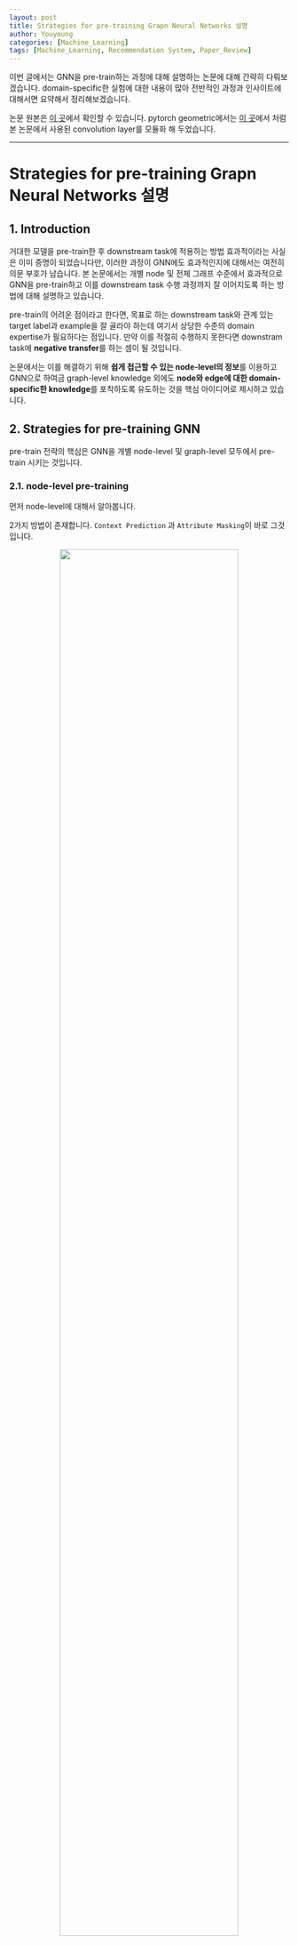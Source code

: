 ```yaml
---
layout: post
title: Strategies for pre-training Grapn Neural Networks 설명
author: Youyoung
categories: [Machine_Learning]
tags: [Machine_Learning, Recommendation System, Paper_Review]
---
```


이번 글에서는 GNN을 pre-train하는 과정에 대해 설명하는 논문에 대해 간략히 다뤄보겠습니다. domain-specific한 실험에 대한 내용이 많아 전반적인 과정과 인사이트에 대해서면 요약해서 정리해보겠습니다.  

논문 원본은 [이 곳](https://arxiv.org/abs/1905.12265)에서 확인할 수 있습니다. pytorch geometric에서는 [이 곳](https://pytorch-geometric.readthedocs.io/en/latest/modules/nn.html#convolutional-layers)에서 처럼 본 논문에서 사용된 convolution layer를 모듈화 해 두었습니다.  

---
# Strategies for pre-training Grapn Neural Networks 설명  
## 1. Introduction  
거대한 모델을 pre-train한 후 downstream task에 적용하는 방법 효과적이라는 사실은 이미 증명이 되었습니다만, 이러한 과정이 GNN에도 효과적인지에 대해서는 여전히 의문 부호가 남습니다. 본 논문에서는 개별 node 및 전체 그래프 수준에서 효과적으로 GNN을 pre-train하고 이를 downstream task 수행 과정까지 잘 이어지도록 하는 방법에 대해 설명하고 있습니다.  

pre-train의 어려운 점이라고 한다면, 목표로 하는 downstream task와 관계 있는 target label과 example을 잘 골라야 하는데 여기서 상당한 수준의 domain expertise가 필요하다는 점입니다. 만약 이를 적절히 수행하지 못한다면 downstram task에 **negative transfer**를 하는 셈이 될 것입니다.  

논문에서는 이를 해결하기 위해 **쉽게 접근할 수 있는 node-level의 정보**를 이용하고 GNN으로 하여금 graph-level knowledge 외에도 **node와 edge에 대한 domain-specific한 knowledge**를 포착하도록 유도하는 것을 핵심 아이디어로 제시하고 있습니다.  


## 2. Strategies for pre-training GNN  
pre-train 전략의 핵심은 GNN을 개별 node-level 및 graph-level 모두에서 pre-train 시키는 것입니다.  

### 2.1. node-level pre-training  
먼저 node-level에 대해서 알아봅니다.  

2가지 방법이 존재합니다. `Context Prediction` 과 `Attribute Masking`이 바로 그것입니다.  

<center><img src="/public/img/Machine_Learning/2022-02-02/img.PNG" width="80%"></center>  

`Context Prediction`은 이웃 정보를 활용하여 해당 node 주위에 존재하는 그래프 구조를 예측하는 것이고 이 때 subgraph를 추출하여 학습이 진행됩니다. 그림에서처럼 context graph는 2가지 hyperparameter로 정의됩니다.  

$r_1, r_2$ 는 각각 내부/외부 범위를 지정합니다. 위 그림에서 처럼 $r_2=4, r_1=1$ 로 설정하면 2-hop에서 4-hop 까지를 정보로 활용하겠다는 의미입니다. **context anchor node**를 지정하고 이 node들은 이웃들와 context 그래프가 얼마나 연결되어 있는지에 대한 정보를 제공합니다. 그리고 이에 대한 예측을 수행하기 위해서는 이들을 고정된 길이의 벡터로 변환해야 합니다. 논문에서는 이를 위해 context graph에 존재하는 node embedding들을 평균화하여 **context embedding**을 얻는다고 이야기 합니다. 그래프 $G$ 에서 이러한 context embedding을 얻었다면 다음과 같이 표현할 수 있습니다.  

$$ c_v^G $$  

어떻게 학습할지는 정했습니다. 그럼 label은 무엇일까요? 논문에서는 supervised-learning을 통해 pre-train하는 것을 제안하고 있습니다. 기본적으로 그래프 데이터만 주어지면 negative label은 딱히 존재하지 않습니다. 연결 되어 있지 않다는 정보를 바탕으로 negative label을 추출해야 합니다. 논문에서는 positive:negative 비율을 1:1로 맞추어 무작위 추출을 진행했다고 합니다.  

그리고 다음 값을 구하여 학습을 진행합니다.  

$$ \sigma( h_i^{(K)T} c_j^{G^j}) $$  

그리고 만약 $i, j$ context graph가 같은 node에 속한다면 위 값은 1이 되어야 할 것이고 그렇지 않다면 0이 되어야 할 것입니다.  

`Attribute Masking`은 node 및 edge의 attribute를 masking 하고 GNN이 이 특징을 예측하도록 task를 정의하는 것입니다. 무작위로 input node/edge attribute를 masking하고 GNN을 통해 이에 상응하는 node/edge embedding을 얻도록 합니다. 이 때 edge embedding은 edge의 end node에 해당하는 node들의 embedding의 합으로 구성됩니다. 그리고 최종적으로 마지막 linear model이 적용되어 masked node/edge attribute를 예측하도록 학습이 수행됩니다.  

### 2.2. graph-level pre-training  
이전 section에서 유용한 node embedding을 얻었습니다. 이를 통해 쓸모 있는 graph embedding을 만들어야 합니다. 이를 위해 2가지 task를 생각할 수 있습니다.  

하나는 그래프의 구조적 유사성을 판별하는 일인데, 논문에서는 이 과정이 너무 어렵고 ground truth label을 찾는 것이 쉽지 않아 논문에서는 다루지 않겠다고 이야기 하고 있습니다.  

다른 하나는 graph-level의 property를 예측하는 일입니다. 예를 들어 분자 구조 그래프가 있다고 할 때 이 구조의 특성을 예측해 볼 수 있을 것입니다.  

`graph-level representation`인 $h_G$ 가 생성되었을 때 이를 직접적으로 downstream prediction task에서 파인 튜닝하는 데 사용하고 domain-specific한 정보를 $h_G$ 에 인코딩하도록 해야 합니다. 많은 graph property에 대해 동시에 예측을 진행하고 각각의 property에 대해 binary classification task를 수행합니다. 이 때는 물론 linear classifier가 붙어야 할 것입니다.  

주의점은 있습니다. 그냥 생각 없이 pre-training task를 만들면 **negative transfer**가 일어날 수 있기 때문에 정말로 관계있는 supervised pre-training task를 구상해야 합니다. 물론 이를 위해서는 상당한 수준의 domain expertise가 필요할 것입니다.  

이러한 문제를 조금이나마 덜기 위해 논문에서는 먼저 node-level의 pre-train을 수행하고 graph-level에서는 multi-task supervised pre-train을 수행하라고 이야기 합니다.  

최종적으로 node-level, graph-level에서의 pre-training을 마쳤으면 이를 통해 downstream task를 풀어내면 됩니다.  

(후략)  

